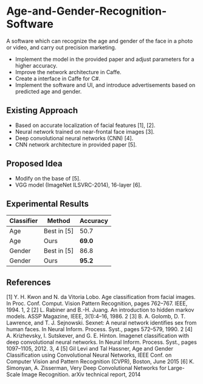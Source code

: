 # Age-and-Gender-Recognition-Software

A software which can recognize the age and gender of the face in a photo or video, and carry out precision marketing.
* Implement the model in the provided paper and adjust parameters for a higher accuracy.
* Improve the network architecture in Caffe.
* Create a interface in Caffe for C#.
* Implement the software and UI, and introduce advertisements based on predicted age and gender.

## Existing Approach
* Based on accurate localization of facial features [1], [2].
* Neural network trained on near-frontal face images [3].
* Deep convolutional neural networks (CNN) [4].
* CNN network architecture in provided paper [5].

## Proposed Idea
* Modify on the base of [5].
* VGG model (ImageNet ILSVRC-2014), 16-layer [6].

## Experimental Results
| Classifier   | Method       |Accuracy  |
|--------------|--------------|----------|
| Age          | Best in [5]  |50.7      |
| Age          | Ours         |**69.0**  |
| Gender       | Best in [5]  |86.8      |
| Gender       | Ours         |**95.2**  |

## References
[1] Y. H. Kwon and N. da Vitoria Lobo. Age classification from facial images. In Proc. Conf. Comput. Vision Pattern Recognition, pages 762–767. IEEE, 1994. 1, 2
[2] L. Rabiner and B.-H. Juang. An introduction to hidden markov models. ASSP Magazine, IEEE, 3(1):4–16, 1986. 2
[3] B. A. Golomb, D. T. Lawrence, and T. J. Sejnowski. Sexnet: A neural network identifies sex from human faces. In Neural Inform. Process. Syst., pages 572–579, 1990. 2
[4] A. Krizhevsky, I. Sutskever, and G. E. Hinton. Imagenet classification with deep convolutional neural networks. In Neural Inform. Process. Syst., pages 1097–1105, 2012. 3, 4
[5] Gil Levi and Tal Hassner, Age and Gender Classification using Convolutional Neural Networks, IEEE Conf. on Computer Vision and Pattern Recognition (CVPR), Boston, June 2015
[6] K. Simonyan, A. Zisserman, Very Deep Convolutional Networks for Large-Scale Image Recognition. arXiv technical report, 2014

